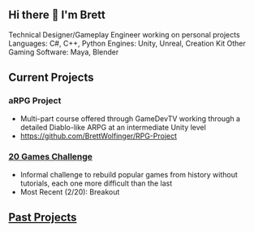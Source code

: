 ## Hi there 👋 I'm Brett

Technical Designer/Gameplay Engineer working on personal projects
Languages: C#, C++, Python
Engines: Unity, Unreal, Creation Kit
Other Gaming Software: Maya, Blender

## Current Projects
### aRPG Project
* Multi-part course offered through GameDevTV working through a detailed Diablo-like ARPG at an intermediate Unity level
* https://github.com/BrettWolfinger/RPG-Project 

### [20 Games Challenge](https://20_games_challenge.gitlab.io/)
* Informal challenge to rebuild popular games from history without tutorials, each one more difficult than the last
* Most Recent (2/20): Breakout

## [Past Projects](https://github.com/BrettWolfinger/BrettWolfinger/blob/main/PastProjects.md)

<!--
**BrettWolfinger/BrettWolfinger** is a ✨ _special_ ✨ repository because its `README.md` (this file) appears on your GitHub profile.

Here are some ideas to get you started:

- 🔭 I’m currently working on ...
- 🌱 I’m currently learning ...
- 👯 I’m looking to collaborate on ...
- 🤔 I’m looking for help with ...
- 💬 Ask me about ...
- 📫 How to reach me: ...
- 😄 Pronouns: ...
- ⚡ Fun fact: ...
-->
